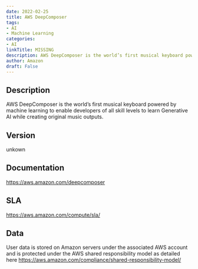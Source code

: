 ```yaml
---
date: 2022-02-25
title: AWS DeepComposer
tags: 
- AI
- Machine Learning
categories: 
- AI
linkTitle: MISSING
description: AWS DeepComposer is the world’s first musical keyboard powered by machine learning to enable developers of all skill levels to learn Generative AI while creating original music outputs.
author: Amazon
draft: False
---
```


## Description

AWS DeepComposer is the world’s first musical keyboard powered by machine learning to enable developers of all skill levels to learn Generative AI while creating original music outputs.

## Version

unkown

## Documentation

https://aws.amazon.com/deepcomposer

## SLA

https://aws.amazon.com/compute/sla/

## Data

User data is stored on Amazon servers under the associated AWS account and is protected under the AWS shared responsibility model as detailed here https://aws.amazon.com/compliance/shared-responsibility-model/
